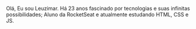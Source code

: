 Olá, Eu sou Leuzimar.
Há 23 anos fascinado por tecnologias e suas infinitas possibilidades;
Aluno da RocketSeat e atualmente estudando HTML, CSS e JS.
